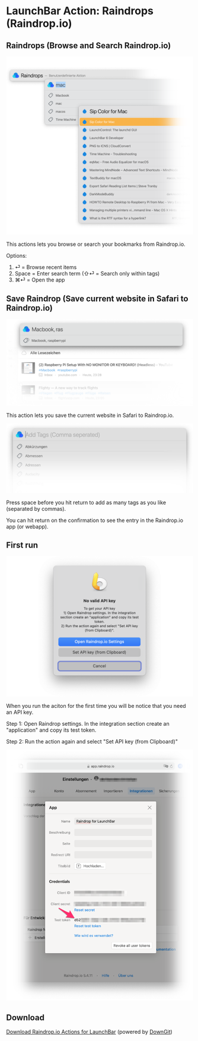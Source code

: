 # LaunchBar Action: Raindrops (Raindrop.io)

## Raindrops (Browse and Search Raindrop.io)
 
<img src="browse_action.png" width="600"/> 
 
This actions lets you browse or search your bookmarks from Raindrop.io.

Options:

1. ⏎ = Browse recent items
2. Space = Enter search term (⇧⏎ = Search only within tags) 
3. ⌘⏎ = Open the app

## Save Raindrop (Save current website in Safari to Raindrop.io)

<img src="save_action_02.png" width="600"/> 

This action lets you save the current website in Safari to Raindrop.io.

<img src="save_action.png" width="600"/> 

Press space before you hit return to add as many tags as you like (separated by commas). 

You can hit return on the confirmation to see the entry in the Raindrop.io app (or webapp).  


## First run
<img src="setapi.png" width="600"/> 

When you run the aciton for the first time you will be notice that you need an API key. 

Step 1: Open Raindrop settings. In the integration section create an "application" and copy its test token. 

Step 2: Run the action again and select "Set API key (from Clipboard)"

<img src="setapi2.png" width="600"/> 

## Download

[Download Raindrop.io Actions for LaunchBar](https://minhaskamal.github.io/DownGit/#/home?url=https://github.com/Ptujec/LaunchBar/tree/master/Raindrop-Actions) (powered by [DownGit](https://github.com/MinhasKamal/DownGit))